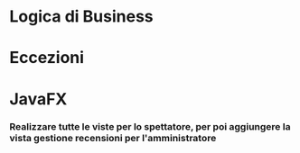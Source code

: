 # Logica di Business
	
# Eccezioni
		
# JavaFX
### Realizzare tutte le viste per lo spettatore, per poi aggiungere la vista gestione recensioni per l'amministratore